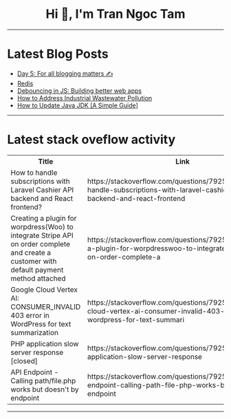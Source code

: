 <h1 align="center">Hi 👋, I'm Tran Ngoc Tam</h1>

---

# Latest Blog Posts 
<!-- BLOG-POST-LIST:START -->
- [Day 5: For all blogging matters ✍️](https://dev.to/valeriavg/day-5-for-all-blogging-matters-aec)
- [Redis](https://dev.to/anjali_gurjar_dff81513867/redis-4l70)
- [Debouncing in JS: Building better web apps](https://dev.to/prathamesh_patil_98/debouncing-in-js-building-better-web-apps-4g8h)
- [How to Address Industrial Wastewater Pollution](https://dev.to/enam_pilar_inovasi/how-to-address-industrial-wastewater-pollution-222i)
- [How to Update Java JDK [A Simple Guide]](https://dev.to/brilworks/how-to-update-java-jdk-a-simple-guide-194m)
<!-- BLOG-POST-LIST:END -->

---

# Latest stack oveflow activity
<table>
  <tr><th>Title</th><th>Link</th></tr>
  <!-- STACKOVERFLOW:START --><tr><td>How to handle subscriptions with Laravel Cashier API backend and React frontend?</td><td>https://stackoverflow.com/questions/79253235/how-to-handle-subscriptions-with-laravel-cashier-api-backend-and-react-frontend</td></tr><tr><td>Creating a plugin for worpdress&lpar;Woo&rpar; to integrate Stripe API on order complete and create a customer with default payment method attached</td><td>https://stackoverflow.com/questions/79253099/creating-a-plugin-for-worpdresswoo-to-integrate-stripe-api-on-order-complete-a</td></tr><tr><td>Google Cloud Vertex AI: CONSUMER_INVALID 403 error in WordPress for text summarization</td><td>https://stackoverflow.com/questions/79252594/google-cloud-vertex-ai-consumer-invalid-403-error-in-wordpress-for-text-summari</td></tr><tr><td>PHP application slow server response [closed]</td><td>https://stackoverflow.com/questions/79252537/php-application-slow-server-response</td></tr><tr><td>API Endpoint - Calling path/file.php works but doesn&#39;t by endpoint</td><td>https://stackoverflow.com/questions/79252482/api-endpoint-calling-path-file-php-works-but-doesnt-by-endpoint</td></tr><!-- STACKOVERFLOW:END -->
</table>

---



